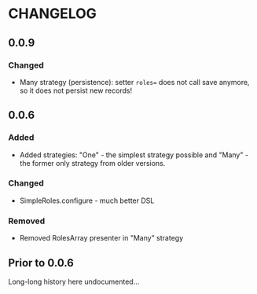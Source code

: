 # CHANGELOG

## 0.0.9

### Changed

* Many strategy (persistence): setter `roles=` does not call save anymore, so it does not persist new records! 

## 0.0.6

### Added

* Added strategies: "One" - the simplest strategy possible and "Many" - the former only strategy from older versions.

### Changed

* SimpleRoles.configure - much better DSL

### Removed

* Removed RolesArray presenter in "Many" strategy

## Prior to 0.0.6 

Long-long history here undocumented...
